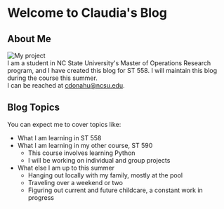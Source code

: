 # Welcome to Claudia's Blog  

## About Me  
![My project](https://user-images.githubusercontent.com/105885510/170123271-36bc4fe9-992c-4716-a9bf-300a7bc3e26f.jpg)  
I am a student in NC State University's Master of Operations Research program, and I have created this blog for ST 558. I will maintain this blog during the course this summer.     
I can be reached at cdonahu@ncsu.edu.  


## Blog Topics  
You can expect me to cover topics like:   
* What I am learning in ST 558  
* What I am learning in my other course, ST 590     
  - This course involves learning Python  
  - I will be working on individual and group projects
* What else I am up to this summer  
  - Hanging out locally with my family, mostly at the pool  
  - Traveling over a weekend or two  
  - Figuring out current and future childcare, a constant work in progress  

